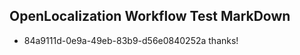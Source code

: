 ## OpenLocalization Workflow Test MarkDown
* 84a9111d-0e9a-49eb-83b9-d56e0840252a 
thanks!

<!--HONumber=Mar16_HO5-->


